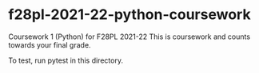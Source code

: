 # f28pl-2021-22-python-coursework

Coursework 1 (Python) for F28PL 2021-22
This is coursework and counts towards your final grade.

To test, run pytest in this directory.
